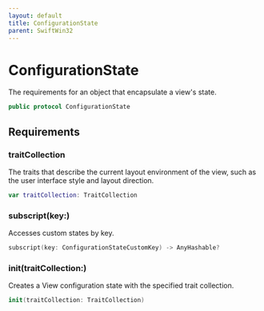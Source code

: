 ```yaml
---
layout: default
title: ConfigurationState
parent: SwiftWin32
---
```

# ConfigurationState

The requirements for an object that encapsulate a view's state.

``` swift
public protocol ConfigurationState 
```

## Requirements

### traitCollection

The traits that describe the current layout environment of the view, such
as the user interface style and layout direction.

``` swift
var traitCollection: TraitCollection 
```

### subscript(key:​)

Accesses custom states by key.

``` swift
subscript(key: ConfigurationStateCustomKey) -> AnyHashable? 
```

### init(traitCollection:​)

Creates a View configuration state with the specified trait collection.

``` swift
init(traitCollection: TraitCollection)
```
